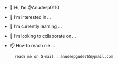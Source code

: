 - 👋 Hi, I’m @Anudeep0110
- 👀 I’m interested in ...
- 🌱 I’m currently learning ...
- 💞️ I’m looking to collaborate on ...
- 📫 How to reach me ...

        reach me on G-mail : anudeepgude765@gmail.com
        

<!---
Anudeep0110/Anudeep0110 is a ✨ special ✨ repository because its `README.md` (this file) appears on your GitHub profile.
You can click the Preview link to take a look at your changes.
--->
